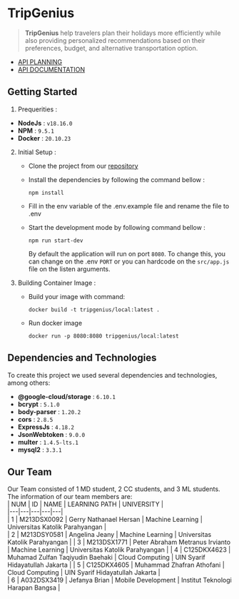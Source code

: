 # TripGenius

> **TripGenius** help travelers plan their holidays more efficiently while also providing personalized recommendations based on their preferences, budget, and alternative transportation option.

- [API PLANNING](https://neunicorn.github.io/tripgenius-api-doc/)  
- [API DOCUMENTATION](https://documenter.getpostman.com/view/18445046/2s93sZ5DKM)


## Getting Started  
1. Prequerities : 
  - **NodeJs** : `v18.16.0` 
  - **NPM** : `9.5.1`
  - **Docker** : `20.10.23`
2. Initial Setup : 
   - Clone the project from our [repository](https://github.com/neunicorn/TripGenius-CC)  
   - Install the dependencies by following the command bellow : 
      ```
      npm install
      ```  
   - Fill in the env variable of the .env.example file and rename the file to .env
   - Start the development mode by following command bellow : 
  
     ```
     npm run start-dev
     ```
     By default the application will run on port `8080`. To change this, you can change on the .env `PORT` or you can hardcode on the `src/app.js` file on the listen arguments.
3. Building Container Image :  
   - Build your image with command: 
  
      ```
      docker build -t tripgenius/local:latest .
      ```  
   - Run docker image
     ```
     docker run -p 8080:8080 tripgenius/local:latest 
     ```
     
## Dependencies and Technologies  
To create this project we used several dependencies and technologies, among others:   
-  **@google-cloud/storage** : `6.10.1`  
-  **bcrypt** : `5.1.0`  
-  **body-parser** : `1.20.2`
-  **cors** : `2.8.5`
-  **ExpressJs** : `4.18.2`
-  **JsonWebtoken** : `9.0.0`
-  **multer** : `1.4.5-lts.1`
-  **mysql2** : `3.3.1`  

## Our Team  
  Our Team consisted of 1 MD student, 2 CC students, and 3 ML students. The information of our team members are:  
  | NUM | ID | NAME | LEARNING PATH | UNIVERSITY |  
  |---|---|---|---|---|  
  | 1 | M213DSX0092 | Gerry Nathanael Hersan | Machine Learning | Universitas Katolik Parahyangan |  
  | 2 | M213DSY0581 | Angelina Jeany | Machine Learning | Universitas Katolik Parahyangan | 
  | 3 | M213DSX1771 | Peter Abraham Metranus Irvianto | Machine Learning | Universitas Katolik Parahyangan | 
  | 4 | C125DKX4623 | Muhamad Zulfan Taqiyudin Baehaki | Cloud Computing | UIN Syarif Hidayatullah Jakarta | 
  | 5 | C125DKX4605 | Muhammad Zhafran Athofani | Cloud Computing | UIN Syarif Hidayatullah Jakarta |  
  | 6 | A032DSX3419  | Jefanya Brian | Mobile Development | Institut Teknologi Harapan Bangsa |
